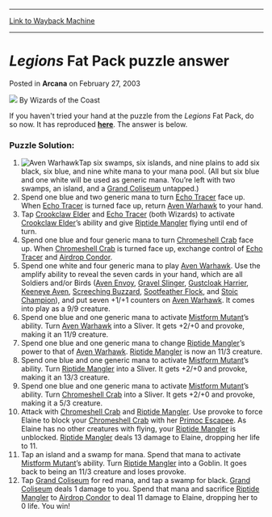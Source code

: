 
---
[Link to Wayback Machine](https://web.archive.org/web/20220701164622/https://magic.wizards.com/en/articles/archive/arcana/legions-fat-pack-puzzle-answer-2003-02-27)

[_metadata_:author]:- "Wizards of the Coast"
[_metadata_:description]:- "If you haven't tried your hand at the puzzle from the Legions Fat Pack, do so now. It has reproduced here. The answer is below. Puzzle Solution: Tap six swamps, six islands, and nine plains to add six black, six blue, and nine white mana to your mana pool. (All but six blue and one white will be used as generic mana. You’re left with two swamps, an island, and a Grand Coliseum"
[_metadata_:generator]:- "Drupal 7 (http://drupal.org)"
[_metadata_:node]:- "605276"
[_metadata_:publish_date]:- "2003-02-27"
[_metadata_:source]:- "div-main-content"
[_metadata_:title]:- "Legions Fat Pack puzzle answer"
[_metadata_:wayback_capture_timestamp]:- "2022-07-01 16:46:22"
[_metadata_:wayback_raw_url]:- "https://web.archive.org/web/20220701164622id_/https://magic.wizards.com/en/articles/archive/arcana/legions-fat-pack-puzzle-answer-2003-02-27"
[_metadata_:wayback_url]:- "https://magic.wizards.com/en/articles/archive/arcana/legions-fat-pack-puzzle-answer-2003-02-27"
---


*Legions* Fat Pack puzzle answer
================================



 Posted in **Arcana**
 on February 27, 2003 






![](https://media.magic.wizards.com/styles/auth_small/public/images/person/wizards_author.jpg)
By Wizards of the Coast











If you haven't tried your hand at the puzzle from the *Legions* Fat Pack, do so now. It has reproduced **[here](/en/articles/archive/legions-fat-pack-puzzle-2003-02-26)**. The answer is below.


### Puzzle Solution:


1. ![Aven Warhawk](http://gatherer.wizards.com/Handlers/Image.ashx?type=card&name=Aven+Warhawk)Tap six swamps, six islands, and nine plains to add six black, six blue, and nine white mana to your mana pool. (All but six blue and one white will be used as generic mana. You’re left with two swamps, an island, and a [Grand Coliseum](https://gatherer.wizards.com/Pages/Card/Details.aspx?name=Grand+Coliseum) untapped.)
2. Spend one blue and two generic mana to turn [Echo Tracer](https://gatherer.wizards.com/Pages/Card/Details.aspx?name=Echo+Tracer) face up. When [Echo Tracer](https://gatherer.wizards.com/Pages/Card/Details.aspx?name=Echo+Tracer) is turned face up, return [Aven Warhawk](https://gatherer.wizards.com/Pages/Card/Details.aspx?name=Aven+Warhawk) to your hand.
3. Tap [Crookclaw Elder](https://gatherer.wizards.com/Pages/Card/Details.aspx?name=Crookclaw+Elder) and [Echo Tracer](https://gatherer.wizards.com/Pages/Card/Details.aspx?name=Echo+Tracer) (both Wizards) to activate [Crookclaw Elder](https://gatherer.wizards.com/Pages/Card/Details.aspx?name=Crookclaw+Elder)’s ability and give [Riptide Mangler](https://gatherer.wizards.com/Pages/Card/Details.aspx?name=Riptide+Mangler) flying until end of turn.
4. Spend one blue and four generic mana to turn [Chromeshell Crab](https://gatherer.wizards.com/Pages/Card/Details.aspx?name=Chromeshell+Crab) face up. When [Chromeshell Crab](https://gatherer.wizards.com/Pages/Card/Details.aspx?name=Chromeshell+Crab) is turned face up, exchange control of [Echo Tracer](https://gatherer.wizards.com/Pages/Card/Details.aspx?name=Echo+Tracer) and [Airdrop Condor](https://gatherer.wizards.com/Pages/Card/Details.aspx?name=Airdrop+Condor).
5. Spend one white and four generic mana to play [Aven Warhawk](https://gatherer.wizards.com/Pages/Card/Details.aspx?name=Aven+Warhawk). Use the amplify ability to reveal the seven cards in your hand, which are all Soldiers and/or Birds ([Aven Envoy](https://gatherer.wizards.com/Pages/Card/Details.aspx?name=Aven+Envoy), [Gravel Slinger](https://gatherer.wizards.com/Pages/Card/Details.aspx?name=Gravel+Slinger), [Gustcloak Harrier](https://gatherer.wizards.com/Pages/Card/Details.aspx?name=Gustcloak+Harrier), [Keeneye Aven](https://gatherer.wizards.com/Pages/Card/Details.aspx?name=Keeneye+Aven), [Screeching Buzzard](https://gatherer.wizards.com/Pages/Card/Details.aspx?name=Screeching+Buzzard), [Sootfeather Flock](https://gatherer.wizards.com/Pages/Card/Details.aspx?name=Sootfeather+Flock), and [Stoic Champion](https://gatherer.wizards.com/Pages/Card/Details.aspx?name=Stoic+Champion)), and put seven +1/+1 counters on [Aven Warhawk](https://gatherer.wizards.com/Pages/Card/Details.aspx?name=Aven+Warhawk). It comes into play as a 9/9 creature.
6. Spend one blue and one generic mana to activate [Mistform Mutant](https://gatherer.wizards.com/Pages/Card/Details.aspx?name=Mistform+Mutant)’s ability. Turn [Aven Warhawk](https://gatherer.wizards.com/Pages/Card/Details.aspx?name=Aven+Warhawk) into a Sliver. It gets +2/+0 and provoke, making it an 11/9 creature.
7. Spend one blue and one generic mana to change [Riptide Mangler](https://gatherer.wizards.com/Pages/Card/Details.aspx?name=Riptide+Mangler)’s power to that of [Aven Warhawk](https://gatherer.wizards.com/Pages/Card/Details.aspx?name=Aven+Warhawk). [Riptide Mangler](https://gatherer.wizards.com/Pages/Card/Details.aspx?name=Riptide+Mangler) is now an 11/3 creature.
8. Spend one blue and one generic mana to activate [Mistform Mutant](https://gatherer.wizards.com/Pages/Card/Details.aspx?name=Mistform+Mutant)’s ability. Turn [Riptide Mangler](https://gatherer.wizards.com/Pages/Card/Details.aspx?name=Riptide+Mangler) into a Sliver. It gets +2/+0 and provoke, making it an 13/3 creature.
9. Spend one blue and one generic mana to activate [Mistform Mutant](https://gatherer.wizards.com/Pages/Card/Details.aspx?name=Mistform+Mutant)’s ability. Turn [Chromeshell Crab](https://gatherer.wizards.com/Pages/Card/Details.aspx?name=Chromeshell+Crab) into a Sliver. It gets +2/+0 and provoke, making it a 5/3 creature.
10. Attack with [Chromeshell Crab](https://gatherer.wizards.com/Pages/Card/Details.aspx?name=Chromeshell+Crab) and [Riptide Mangler](https://gatherer.wizards.com/Pages/Card/Details.aspx?name=Riptide+Mangler). Use provoke to force Elaine to block your [Chromeshell Crab](https://gatherer.wizards.com/Pages/Card/Details.aspx?name=Chromeshell+Crab) with her [Primoc Escapee](https://gatherer.wizards.com/Pages/Card/Details.aspx?name=Primoc+Escapee). As Elaine has no other creatures with flying, your [Riptide Mangler](https://gatherer.wizards.com/Pages/Card/Details.aspx?name=Riptide+Mangler) is unblocked. [Riptide Mangler](https://gatherer.wizards.com/Pages/Card/Details.aspx?name=Riptide+Mangler) deals 13 damage to Elaine, dropping her life to 11.
11. Tap an island and a swamp for mana. Spend that mana to activate [Mistform Mutant](https://gatherer.wizards.com/Pages/Card/Details.aspx?name=Mistform+Mutant)’s ability. Turn [Riptide Mangler](https://gatherer.wizards.com/Pages/Card/Details.aspx?name=Riptide+Mangler) into a Goblin. It goes back to being an 11/3 creature and loses provoke.
12. Tap [Grand Coliseum](https://gatherer.wizards.com/Pages/Card/Details.aspx?name=Grand+Coliseum) for red mana, and tap a swamp for black. [Grand Coliseum](https://gatherer.wizards.com/Pages/Card/Details.aspx?name=Grand+Coliseum) deals 1 damage to you. Spend that mana and sacrifice [Riptide Mangler](https://gatherer.wizards.com/Pages/Card/Details.aspx?name=Riptide+Mangler) to [Airdrop Condor](https://gatherer.wizards.com/Pages/Card/Details.aspx?name=Airdrop+Condor) to deal 11 damage to Elaine, dropping her to 0 life. You win!






